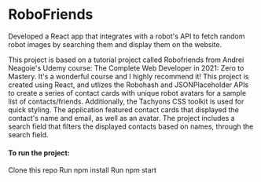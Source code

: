 # RoboFriends

Developed a React app that integrates with a robot's API to fetch random robot images by searching them and display them on the website.

This project is based on a tutorial project called Robofriends from Andrei Neagoie's Udemy course: The Complete Web Developer in 2021: Zero to Mastery. It's a wonderful course and I highly recommend it!
This project is created using React, and utlizes the Robohash and JSONPlaceholder APIs to create a series of contact cards with unique robot avatars for a sample list of contacts/friends. Additionally, the Tachyons CSS toolkit is used for quick styling. The application featured contact cards that displayed the contact's name and email, as well as an avatar. The project includes a search field that filters the displayed contacts based on names, through the search field.

#### To run the project:

Clone this repo
Run npm install
Run npm start
